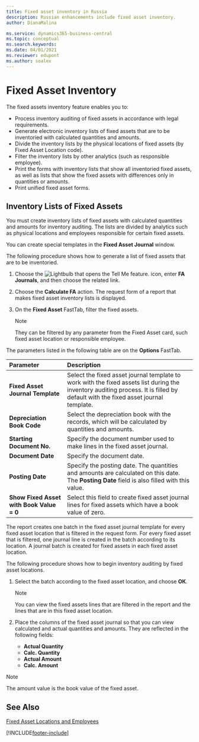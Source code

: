 ```yaml
---
title: Fixed asset inventory in Russia
description: Russian enhancements include fixed asset inventory.
author: DianaMalina

ms.service: dynamics365-business-central
ms.topic: conceptual
ms.search.keywords:
ms.date: 04/01/2021
ms.reviewer: edupont
ms.author: soalex
---
```


# Fixed Asset Inventory

The fixed assets inventory feature enables you to:

- Process inventory auditing of fixed assets in accordance with legal requirements.
- Generate electronic inventory lists of fixed assets that are to be inventoried with calculated quantities and amounts.
- Divide the inventory lists by the physical locations of fixed assets (by Fixed Asset Location code).
- Filter the inventory lists by other analytics (such as responsible employee).
- Print the forms with inventory lists that show all inventoried fixed assets, as well as lists that show the fixed assets with differences only in quantities or amounts.
- Print unified fixed asset forms.



## Inventory Lists of Fixed Assets

You must create inventory lists of fixed assets with calculated quantities and amounts for inventory auditing. The lists are divided by analytics such as physical locations and employees responsible for certain fixed assets.

You can create special templates in the **Fixed Asset Journal** window.

The following procedure shows how to generate a list of fixed assets that are to be inventoried.

1. Choose the ![Lightbulb that opens the Tell Me feature.](../../media/ui-search/search_small.png "Tell me what you want to do") icon, enter **FA Journals**, and then choose the related link.

2. Choose the **Calculate FA** action. The request form of a report that makes fixed asset inventory lists is displayed.

3. On the **Fixed Asset** FastTab, filter the fixed assets.

   > [!NOTE]
   > They can be filtered by any parameter from the Fixed Asset card, such fixed asset location or responsible employee.

The parameters listed in the following table are on the **Options** FastTab.

| Parameter                                | Description                                                  |
| :--------------------------------------- | :----------------------------------------------------------- |
| **Fixed Asset Journal Template**         | Select the fixed asset journal template to work with the fixed assets list during the inventory auditing process. It is filled by default with the fixed asset journal template. |
| **Depreciation Book Code**               | Select the depreciation book with the records, which will be calculated by quantities and amounts. |
| **Starting Document No.**                | Specify the document number used to make lines in the fixed asset journal. |
| **Document Date**                        | Specify the document date.                                   |
| **Posting Date**                         | Specify the posting date. The quantities and amounts are calculated on this date. The **Posting Date** field is also filled with this value. |
| **Show Fixed Asset with Book Value = 0** | Select this field to create fixed asset journal lines for fixed assets which have a book value of zero. |

The report creates one batch in the fixed asset journal template for every fixed asset location that is filtered in the request form. For every fixed asset that is filtered, one journal line is created in the batch according to its location. A journal batch is created for fixed assets in each fixed asset location.

The following procedure shows how to begin inventory auditing by fixed asset locations.

1. Select the batch according to the fixed asset location, and choose **ОК**.

   > [!NOTE]
   > You can view the fixed assets lines that are filtered in the report and the lines that are in this fixed asset location.

2. Place the columns of the fixed asset journal so that you can view calculated and actual quantities and amounts. They are reflected in the following fields:

   - **Actual Quantity**
   - **Calc. Quantity**
   - **Actual Amount**
   - **Calc. Amount**



> [!NOTE]
> The amount value is the book value of the fixed asset.





## See Also

[Fixed Asset Locations and Employees](Fixed-Asset-Locations-and-Employees.md)


[!INCLUDE[footer-include](../../includes/footer-banner.md)]